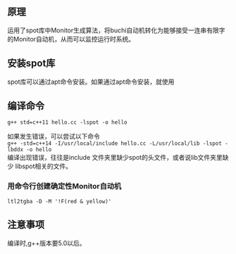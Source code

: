 ## 原理
运用了spot库中Monitor生成算法，将buchi自动机转化为能够接受一连串有限字的Monitor自动机，从而可以监控运行时系统。


## 安装spot库
spot库可以通过apt命令安装。如果通过apt命令安装，就使用

## 编译命令
`g++ std=c++11 hello.cc -lspot -o hello`

如果发生错误，可以尝试以下命令  
`g++ -std=c++14 -I/usr/local/include hello.cc -L/usr/local/lib -lspot -lbddx -o hello`         
编译出现错误，往往是include 文件夹里缺少spot的头文件，或者说lib文件夹里缺少 libspot相关的文件。


### 用命令行创建确定性Monitor自动机
`ltl2tgba -D -M '!F(red & yellow)'`

## 注意事项
编译时,g++版本要5.0以后。

